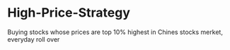 # High-Price-Strategy
Buying stocks whose prices are top 10% highest in Chines stocks merket, everyday roll over
